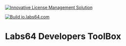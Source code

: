 <a href="https://io.labs64.com"><img src="https://repository-images.githubusercontent.com/15517670/8c174e00-b265-11ea-9f4e-381c07548b7c" alt="Innovative License Management Solution"></a>

[![Build io.labs64.com](https://github.com/Labs64/labs64.github.io/workflows/Build%20io.labs64.com/badge.svg)](https://github.com/Labs64/labs64.github.io/actions?query=workflow%3A%22Build+io.labs64.com%22)

# Labs64 Developers ToolBox
